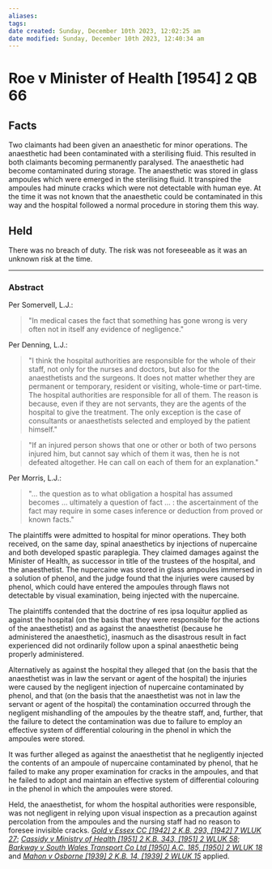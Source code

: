 ```yaml
---
aliases: 
tags: 
date created: Sunday, December 10th 2023, 12:02:25 am
date modified: Sunday, December 10th 2023, 12:40:34 am
---
```


# Roe v Minister of Health [1954] 2 QB 66

## Facts

Two claimants had been given an anaesthetic for minor operations. The anaesthetic had been contaminated with a sterilising fluid. This resulted in both claimants becoming permanently paralysed. The anaesthetic had become contaminated during storage. The anaesthetic was stored in glass ampoules which were emerged in the sterilising fluid. It transpired the ampoules had minute cracks which were not detectable with human eye. At the time it was not known that the anaesthetic could be contaminated in this way and the hospital followed a normal procedure in storing them this way.  

  

## Held

  

There was no breach of duty. The risk was not foreseeable as it was an unknown risk at the time.

---

### Abstract

Per Somervell, L.J.:

>"In medical cases the fact that something has gone wrong is very often not in itself any evidence of negligence."

Per Denning, L.J.:

>"I think the hospital authorities are responsible for the whole of their staff, not only for the nurses and doctors, but also for the anaesthetists and the surgeons. It does not matter whether they are permanent or temporary, resident or visiting, whole-time or part-time. The hospital authorities are responsible for all of them. The reason is because, even if they are not servants, they are the agents of the hospital to give the treatment. The only exception is the case of consultants or anaesthetists selected and employed by the patient himself."

>

>"If an injured person shows that one or other or both of two persons injured him, but cannot say which of them it was, then he is not defeated altogether. He can call on each of them for an explanation."

Per Morris, L.J.:

> "… the question as to what obligation a hospital has assumed becomes … ultimately a question of fact … : the ascertainment of the fact may require in some cases inference or deduction from proved or known facts."

The plaintiffs were admitted to hospital for minor operations. They both received, on the same day, spinal anaesthetics by injections of nupercaine and both developed spastic paraplegia. They claimed damages against the Minister of Health, as successor in title of the trustees of the hospital, and the anaesthetist. The nupercaine was stored in glass ampoules immersed in a solution of phenol, and the judge found that the injuries were caused by phenol, which could have entered the ampoules through flaws not detectable by visual examination, being injected with the nupercaine.

The plaintiffs contended that the doctrine of res ipsa loquitur applied as against the hospital (on the basis that they were responsible for the actions of the anaesthetist) and as against the anaesthetist (because he administered the anaesthetic), inasmuch as the disastrous result in fact experienced did not ordinarily follow upon a spinal anaesthetic being properly administered.

Alternatively as against the hospital they alleged that (on the basis that the anaesthetist was in law the servant or agent of the hospital) the injuries were caused by the negligent injection of nupercaine contaminated by phenol, and that (on the basis that the anaesthetist was not in law the servant or agent of the hospital) the contamination occurred through the negligent mishandling of the ampoules by the theatre staff, and, further, that the failure to detect the contamination was due to failure to employ an effective system of differential colouring in the phenol in which the ampoules were stored.

It was further alleged as against the anaesthetist that he negligently injected the contents of an ampoule of nupercaine contaminated by phenol, that he failed to make any proper examination for cracks in the ampoules, and that he failed to adopt and maintain an effective system of differential colouring in the phenol in which the ampoules were stored.

Held, the anaesthetist, for whom the hospital authorities were responsible, was not negligent in relying upon visual inspection as a precaution against percolation from the ampoules and the nursing staff had no reason to foresee invisible cracks. _[Gold v Essex CC [1942] 2 K.B. 293, [1942] 7 WLUK 27](https://uk.westlaw.com/Document/IB22C5C01E42711DA8FC2A0F0355337E9/View/FullText.html?originationContext=document&transitionType=DocumentItem&ppcid=a3bb69fd4e08482589a5885f387ab51e&contextData=(sc.DocLink))_; _[Cassidy v Ministry of Health [1951] 2 K.B. 343, [1951] 2 WLUK 58](https://uk.westlaw.com/Document/I83235800E42711DA8FC2A0F0355337E9/View/FullText.html?originationContext=document&transitionType=DocumentItem&ppcid=a3bb69fd4e08482589a5885f387ab51e&contextData=(sc.DocLink))_; _[Barkway v South Wales Transport Co Ltd [1950] A.C. 185, [1950] 2 WLUK 18](https://uk.westlaw.com/Document/I6F713AC1E42711DA8FC2A0F0355337E9/View/FullText.html?originationContext=document&transitionType=DocumentItem&ppcid=a3bb69fd4e08482589a5885f387ab51e&contextData=(sc.DocLink))_ and _[Mahon v Osborne [1939] 2 K.B. 14, [1939] 2 WLUK 15](https://uk.westlaw.com/Document/IED1ED810E42711DA8FC2A0F0355337E9/View/FullText.html?originationContext=document&transitionType=DocumentItem&ppcid=a3bb69fd4e08482589a5885f387ab51e&contextData=(sc.DocLink))_ applied.
